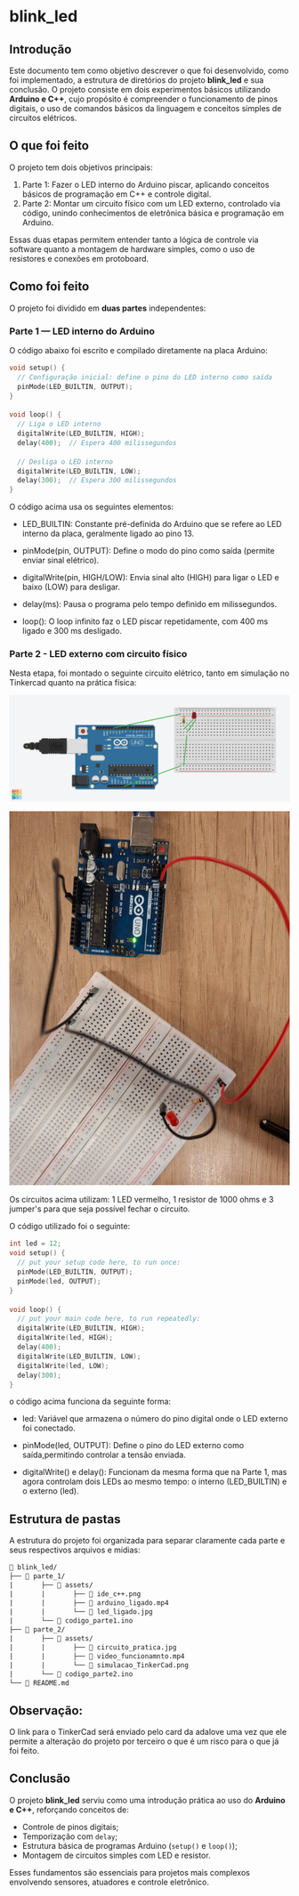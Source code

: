 # blink_led

## Introdução

Este documento tem como objetivo descrever o que foi desenvolvido, como foi implementado, a estrutura de diretórios do projeto **blink_led** e sua conclusão. O projeto consiste em dois experimentos básicos utilizando **Arduino e C++**, cujo propósito é compreender o funcionamento de pinos digitais, o uso de comandos básicos da linguagem e conceitos simples de circuitos elétricos.

## O que foi feito 

O projeto tem dois objetivos principais:

1. Parte 1: Fazer o LED interno do Arduino piscar, aplicando conceitos básicos de programação em C++ e controle digital.  
2. Parte 2: Montar um circuito físico com um LED externo, controlado via código, unindo conhecimentos de eletrônica básica e programação em Arduino.

Essas duas etapas permitem entender tanto a lógica de controle via software quanto a montagem de hardware simples, como o uso de resistores e conexões em protoboard.

## Como foi feito

O projeto foi dividido em **duas partes** independentes:  

### Parte 1 — LED interno do Arduino

O código abaixo foi escrito e compilado diretamente na placa Arduino:

```c++
void setup() {
  // Configuração inicial: define o pino do LED interno como saída
  pinMode(LED_BUILTIN, OUTPUT);
}

void loop() {
  // Liga o LED interno
  digitalWrite(LED_BUILTIN, HIGH);
  delay(400);  // Espera 400 milissegundos
  
  // Desliga o LED interno
  digitalWrite(LED_BUILTIN, LOW);
  delay(300);  // Espera 300 milissegundos
}
```

O código acima usa os seguintes elementos: 

- LED_BUILTIN: Constante pré-definida do Arduino que se refere ao LED interno da placa, geralmente ligado ao pino 13.

- pinMode(pin, OUTPUT): Define o modo do pino como saída (permite enviar sinal elétrico).

- digitalWrite(pin, HIGH/LOW): Envia sinal alto (HIGH) para ligar o LED e baixo (LOW) para desligar.

- delay(ms): Pausa o programa pelo tempo definido em milissegundos.

- loop(): O loop infinito faz o LED piscar repetidamente, com 400 ms ligado e 300 ms desligado.

### Parte 2 - LED externo com circuito físico

Nesta etapa, foi montado o seguinte circuito elétrico, tanto em simulação no Tinkercad quanto na prática física:

![simulação do TinkCad](./parte_2/assets/simulacao_TinkerCad.png)

![circuito físico](./parte_2/assets/circuito_pratica.jpg)

Os circuitos acima utilizam: 1 LED vermelho, 1 resistor de 1000 ohms e 3 jumper's para que seja possível fechar o circuito.

O código utilizado foi o seguinte:

```c++
int led = 12;
void setup() {
  // put your setup code here, to run once:
  pinMode(LED_BUILTIN, OUTPUT);
  pinMode(led, OUTPUT);
}

void loop() {
  // put your main code here, to run repeatedly:
  digitalWrite(LED_BUILTIN, HIGH);
  digitalWrite(led, HIGH);
  delay(400);
  digitalWrite(LED_BUILTIN, LOW);
  digitalWrite(led, LOW);
  delay(300);
}
```

o código acima funciona da seguinte forma:

- led: Variável que armazena o número do pino digital onde o LED externo foi conectado.

- pinMode(led, OUTPUT): Define o pino do LED externo como saída,permitindo controlar a tensão enviada.

- digitalWrite() e delay(): Funcionam da mesma forma que na Parte 1, mas agora controlam dois LEDs ao mesmo tempo: o interno (LED_BUILTIN) e o externo (led).

## Estrutura de pastas

A estrutura do projeto foi organizada para separar claramente cada parte e seus respectivos arquivos e mídias:

```
📁 blink_led/
├── 📁 parte_1/
|       ├── 📁 assets/
|       |       ├── 📄 ide_c++.png
|       |       ├── 📄 arduino_ligado.mp4
|       |       └── 📄 led_ligado.jpg
|       └── 📄 codigo_parte1.ino
├── 📁 parte_2/
|       ├── 📁 assets/
|       |       ├── 📄 circuito_pratica.jpg
|       |       ├── 📄 video_funcionamnto.mp4
|       |       └── 📄 simulacao_TinkerCad.png
|       └── 📄 codigo_parte2.ino
└── 📄 README.md
```

## Observação:

O link para o TinkerCad será enviado pelo card da adalove uma vez que ele permite a alteração do projeto por terceiro o que é um risco para o que já foi feito.

## Conclusão

O projeto **blink_led** serviu como uma introdução prática ao uso do **Arduino e C++**, reforçando conceitos de:

- Controle de pinos digitais;  
- Temporização com `delay`;  
- Estrutura básica de programas Arduino (`setup()` e `loop()`);  
- Montagem de circuitos simples com LED e resistor.

Esses fundamentos são essenciais para projetos mais complexos envolvendo sensores, atuadores e controle eletrônico.
